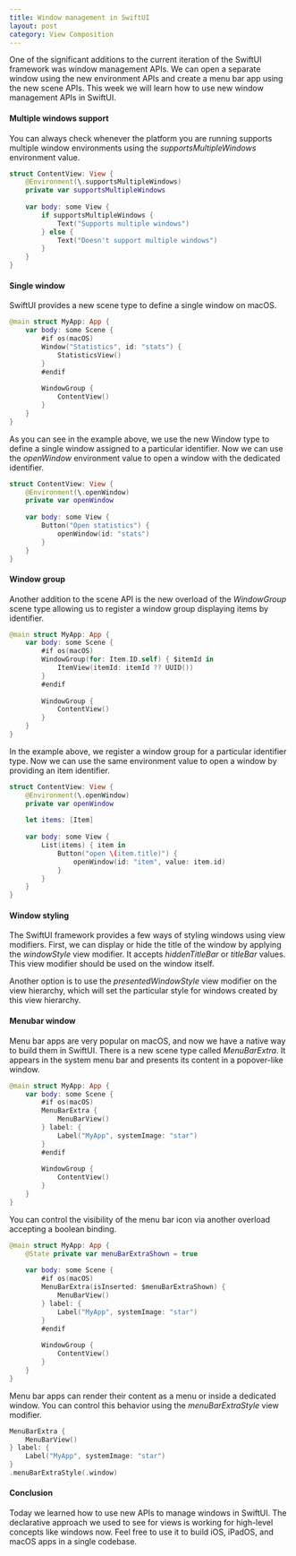 ```yaml
---
title: Window management in SwiftUI
layout: post
category: View Composition
---
```


One of the significant additions to the current iteration of the SwiftUI framework was window management APIs. We can open a separate window using the new environment APIs and create a menu bar app using the new scene APIs. This week we will learn how to use new window management APIs in SwiftUI.

#### Multiple windows support
You can always check whenever the platform you are running supports multiple window environments using the *supportsMultipleWindows* environment value.

```swift
struct ContentView: View {
    @Environment(\.supportsMultipleWindows)
    private var supportsMultipleWindows
    
    var body: some View {
        if supportsMultipleWindows {
            Text("Supports multiple windows")
        } else {
            Text("Doesn't support multiple windows")
        }
    }
}
```

#### Single window
SwiftUI provides a new scene type to define a single window on macOS. 

```swift
@main struct MyApp: App {
    var body: some Scene {
        #if os(macOS)
        Window("Statistics", id: "stats") {
            StatisticsView()
        }
        #endif
        
        WindowGroup {
            ContentView()
        }
    }
}

```

As you can see in the example above, we use the new Window type to define a single window assigned to a particular identifier. Now we can use the *openWindow* environment value to open a window with the dedicated identifier.

```swift
struct ContentView: View {
    @Environment(\.openWindow)
    private var openWindow
    
    var body: some View {        
        Button("Open statistics") {
            openWindow(id: "stats")
        }
    }
}
```

#### Window group
Another addition to the scene API is the new overload of the *WindowGroup* scene type allowing us to register a window group displaying items by identifier.

```swift
@main struct MyApp: App {
    var body: some Scene {
        #if os(macOS)
        WindowGroup(for: Item.ID.self) { $itemId in
            ItemView(itemId: itemId ?? UUID())
        }
        #endif
        
        WindowGroup {
            ContentView()
        }
    }
}
```

In the example above, we register a window group for a particular identifier type. Now we can use the same environment value to open a window by providing an item identifier.

```swift
struct ContentView: View {
    @Environment(\.openWindow)
    private var openWindow
    
    let items: [Item]
    
    var body: some View {
        List(items) { item in
            Button("open \(item.title)") {
                openWindow(id: "item", value: item.id)
            }
        }
    }
}
```

#### Window styling
The SwiftUI framework provides a few ways of styling windows using view modifiers. First, we can display or hide the title of the window by applying the *windowStyle* view modifier. It accepts *hiddenTitleBar* or *titleBar* values. This view modifier should be used on the window itself. 

Another option is to use the *presentedWindowStyle* view modifier on the view hierarchy, which will set the particular style for windows created by this view hierarchy.

#### Menubar window
Menu bar apps are very popular on macOS, and now we have a native way to build them in SwiftUI. There is a new scene type called *MenuBarExtra*. It appears in the system menu bar and presents its content in a popover-like window.

```swift
@main struct MyApp: App {
    var body: some Scene {
        #if os(macOS)
        MenuBarExtra {
            MenuBarView()
        } label: {
            Label("MyApp", systemImage: "star")
        }
        #endif
        
        WindowGroup {
            ContentView()
        }
    }
}
```

You can control the visibility of the menu bar icon via another overload accepting a boolean binding.

```swift
@main struct MyApp: App {
    @State private var menuBarExtraShown = true
    
    var body: some Scene {
        #if os(macOS)
        MenuBarExtra(isInserted: $menuBarExtraShown) {
            MenuBarView()
        } label: {
            Label("MyApp", systemImage: "star")
        }
        #endif
        
        WindowGroup {
            ContentView()
        }
    }
}

```

Menu bar apps can render their content as a menu or inside a dedicated window. You can control this behavior using the *menuBarExtraStyle* view modifier.

```swift
MenuBarExtra {
    MenuBarView()
} label: {
    Label("MyApp", systemImage: "star")
}
.menuBarExtraStyle(.window)
```

#### Conclusion
Today we learned how to use new APIs to manage windows in SwiftUI. The declarative approach we used to see for views is working for high-level concepts like windows now. Feel free to use it to build iOS, iPadOS, and macOS apps in a single codebase.
